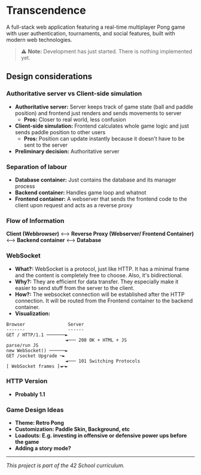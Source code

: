 # Transcendence

A full-stack web application featuring a real-time multiplayer Pong game with user authentication, tournaments, and social features, built with modern web technologies.

> ⚠️ **Note:** Development has just started. There is nothing implemented yet.

## Design considerations

### Authoritative server vs Client-side simulation
- **Authoritative server:** Server keeps track of game state (ball and paddle position) and frontend just renders and sends movements to server
	- **Pros:** Closer to real world, less confusion
- **Client-side simulation:** Frontend calculates whole game logic and just sends paddle position to other users
	- **Pros:** Position can update instantly because it doesn't have to be sent to the server
- **Preliminary decision:** Authoritative server

### Separation of labour
- **Database container:** Just contains the database and its manager process
- **Backend container:** Handles game loop and whatnot
- **Frontend container:** A webserver that sends the frontend code to the client upon request and acts as a reverse proxy

### Flow of Information
**Client (Webbrowser)** <--> **Reverse Proxy (Webserver/ Frontend Container)** <--> **Backend container** <--> **Database**


### WebSocket
- **What?:** WebSocket is a protocol, just like HTTP. It has a minimal frame and the content is completely free to choose. Also, it's bidirectional.
- **Why?:** They are efficient for data transfer. They especially make it easier to send stuff from the server to the client.
- **How?:** The websocket connection will be established after the HTTP connection. It will be routed from the Frontend container to the backend container.
- **Visualization:**
```
Browser                Server
-------                ------
GET / HTTP/1.1 ───────►
                      ◄─── 200 OK + HTML + JS
parse/run JS
new WebSocket() ──────►
GET /socket Upgrade ─►
                      ◄─── 101 Switching Protocols
[ WebSocket frames ]◄─►
```

### HTTP Version
- **Probably 1.1**

### Game Design Ideas
- **Theme: Retro Pong**
- **Customization: Paddle Skin, Background, etc**
- **Loadouts: E.g. investing in offensive or defensive power ups before the game**
- **Adding a story mode?**



---

*This project is part of the 42 School curriculum.*